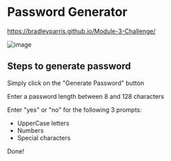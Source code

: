 # Password Generator

https://bradleyparris.github.io/Module-3-Challenge/

![image](https://user-images.githubusercontent.com/24867485/169735927-60bd2c51-9c5a-4ad3-b713-29726fb4324d.png)


## Steps to generate password

Simply click on the "Generate Password" button

Enter a password length between 8 and 128 characters

Enter "yes" or "no" for the following 3 prompts:
  - UpperCase letters
  - Numbers
  - Special characters

Done!
